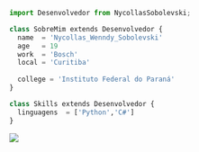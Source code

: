 ```python
import Desenvolvedor from NycollasSobolevski;

class SobreMim extends Desenvolvedor {
  name  = 'Nycollas_Wenndy_Sobolevski'
  age   = 19
  work  = 'Bosch'
  local = 'Curitiba'
  
  college = 'Instituto Federal do Paraná'
}

class Skills extends Desenvolvedor {
  linguagens  = ['Python','C#']
}
```

<img align='center' src="https://github-readme-stats.vercel.app/api?username=op7mus&show_icons=true&title_color=22347D&text_color=4469FC&icon_color=3856CC&bg_color=000000&cache_seconds=2300">

